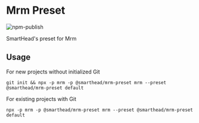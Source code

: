 # Mrm Preset
![npm-publish](https://github.com/smarthead/mrm-preset/workflows/npm-publish/badge.svg?branch=master)

SmartHead's preset for Mrm

## Usage

For new projects without initialized Git
```
git init && npx -p mrm -p @smarthead/mrm-preset mrm --preset @smarthead/mrm-preset default
```

For existing projects with Git
```
npx -p mrm -p @smarthead/mrm-preset mrm --preset @smarthead/mrm-preset default
```

